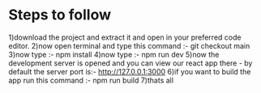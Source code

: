 # Steps to follow 

1)download the project  and extract it and open in your preferred code editor.
2)now open terminal and type this command :- git checkout main 
3)now type :- npm install 
4)now type :- npm run dev 
5)now the development server is opened and you can view our react app there - by default the server port is:- http://127.0.0.1:3000
6)if you want to build the app run this command :- npm run build
7)thats all
